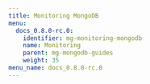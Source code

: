 ```yaml
---
title: Monitoring MongoDB
menu:
  docs_0.8.0-rc.0:
    identifier: mg-monitoring-mongodb
    name: Monitoring
    parent: mg-mongodb-guides
    weight: 35
menu_name: docs_0.8.0-rc.0
---
```


